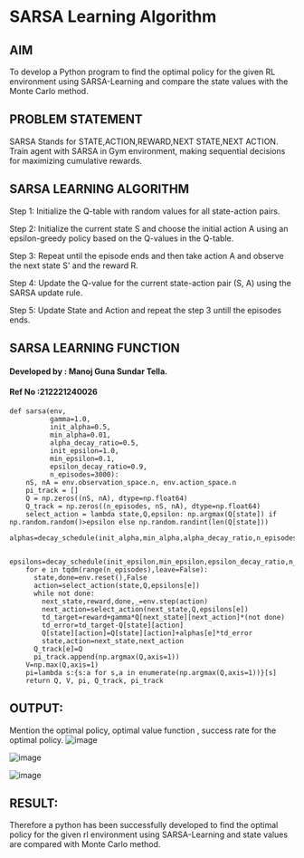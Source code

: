 # SARSA Learning Algorithm


## AIM
To develop a Python program to find the optimal policy for the given RL environment using SARSA-Learning and compare the state values with the Monte Carlo method.

## PROBLEM STATEMENT
SARSA Stands for STATE,ACTION,REWARD,NEXT STATE,NEXT ACTION. Train agent with SARSA in Gym environment, making sequential decisions for maximizing cumulative rewards.

## SARSA LEARNING ALGORITHM
Step 1:
Initialize the Q-table with random values for all state-action pairs.

Step 2:
Initialize the current state S and choose the initial action A using an epsilon-greedy policy based on the Q-values in the Q-table.

Step 3:
Repeat until the episode ends and then take action A and observe the next state S' and the reward R.

Step 4:
Update the Q-value for the current state-action pair (S, A) using the SARSA update rule.

Step 5:
Update State and Action and repeat the step 3 untill the episodes ends.
## SARSA LEARNING FUNCTION

#### Developed by : Manoj Guna Sundar Tella.
#### Ref No :212221240026
```
def sarsa(env,
          gamma=1.0,
          init_alpha=0.5,
          min_alpha=0.01,
          alpha_decay_ratio=0.5,
          init_epsilon=1.0,
          min_epsilon=0.1,
          epsilon_decay_ratio=0.9,
          n_episodes=3000):
    nS, nA = env.observation_space.n, env.action_space.n
    pi_track = []
    Q = np.zeros((nS, nA), dtype=np.float64)
    Q_track = np.zeros((n_episodes, nS, nA), dtype=np.float64)
    select_action = lambda state,Q,epsilon: np.argmax(Q[state]) if np.random.random()>epsilon else np.random.randint(len(Q[state]))
    alphas=decay_schedule(init_alpha,min_alpha,alpha_decay_ratio,n_episodes)

    epsilons=decay_schedule(init_epsilon,min_epsilon,epsilon_decay_ratio,n_episodes)
    for e in tqdm(range(n_episodes),leave=False):
      state,done=env.reset(),False
      action=select_action(state,Q,epsilons[e])
      while not done:
        next_state,reward,done,_=env.step(action)
        next_action=select_action(next_state,Q,epsilons[e])
        td_target=reward+gamma*Q[next_state][next_action]*(not done)
        td_error=td_target-Q[state][action]
        Q[state][action]=Q[state][action]+alphas[e]*td_error
        state,action=next_state,next_action
      Q_track[e]=Q
      pi_track.append(np.argmax(Q,axis=1))
    V=np.max(Q,axis=1)
    pi=lambda s:{s:a for s,a in enumerate(np.argmax(Q,axis=1))}[s]
    return Q, V, pi, Q_track, pi_track
```
## OUTPUT:
Mention the optimal policy, optimal value function , success rate for the optimal policy.
![image](https://github.com/ManojTella/sarsa-learning/assets/94883876/5e842995-8a67-42e5-9e80-4934b9d21c9e)

![image](https://github.com/ManojTella/sarsa-learning/assets/94883876/4120773b-ee3a-4bf0-9b3a-b91ba7c64b39)

![image](https://github.com/ManojTella/sarsa-learning/assets/94883876/261394b4-00b0-49de-8f19-b71cf5b6dfec)



## RESULT:

Therefore a python has been successfully developed to find the optimal policy for the given rl environment using SARSA-Learning and state values are compared with Monte Carlo method.
